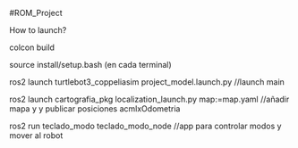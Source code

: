 #ROM_Project

How to launch?

colcon build

source install/setup.bash (en cada terminal)

ros2 launch turtlebot3_coppeliasim project_model.launch.py  //launch main

ros2 launch cartografia_pkg localization_launch.py map:=map.yaml  //añadir mapa y y publicar posiciones acmlxOdometria

ros2 run teclado_modo teclado_modo_node //app para controlar modos y mover al robot

